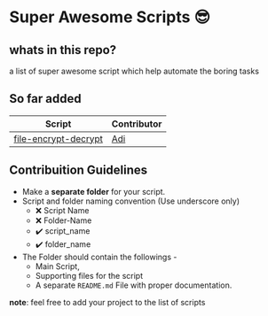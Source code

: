 # Super Awesome Scripts 😎


## whats in this repo?
a list of super awesome script which help automate the boring tasks

## So far added
| Script | Contributor|
|--|--|
|[file-encrypt-decrypt](https://github.com/adityaarakeri/super-scripts/tree/master/file-encrypt-decrypt) | [Adi](https://github.com/adityaarakeri) |

## Contribuition Guidelines
- Make a **separate folder** for your script.
- Script and folder naming convention (Use underscore only) 
	- :x: Script Name
	- :x: Folder-Name
	- :heavy_check_mark: script_name
	- :heavy_check_mark: folder_name
- The Folder should contain the followings -
	- Main Script, 
	- Supporting files for the script
	- A separate `README.md` File with proper documentation.

**note**: feel free to add your project to the list of scripts